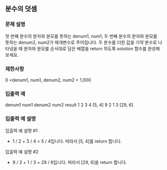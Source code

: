 ## 분수의 덧셈

### 문제 설명
첫 번째 분수의 분자와 분모를 뜻하는 denum1, num1, 
두 번째 분수의 분자와 분모를 뜻하는 denum2, num2가 매개변수로 주어집니다. 
두 분수를 더한 값을 기약 분수로 나타냈을 때 분자와 분모를 순서대로 담은 배열을 return 하도록 solution 함수를 완성해보세요.

### 제한사항
0 <denum1, num1, denum2, num2 < 1,000

### 입출력 예
denum1	num1	denum2	num2	result
1	2	3	4	[5, 4]
9	2	1	3	[29, 6]

### 입출력 예 설명
입출력 예 설명 #1
+ 1 / 2 + 3 / 4 = 5 / 4입니다. 따라서 [5, 4]를 return 합니다.

입출력 예 설명 #2
+ 9 / 2 + 1 / 3 = 29 / 6입니다. 따라서 [29, 6]을 return 합니다.
